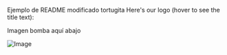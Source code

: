 Ejemplo de README modificado
tortugita
Here's our logo (hover to see the title text):

Imagen bomba aquí abajo 




![Image](https://github.com/user-attachments/assets/3e12cfb4-c3b2-48d2-bde1-db32ba2ddd35)
